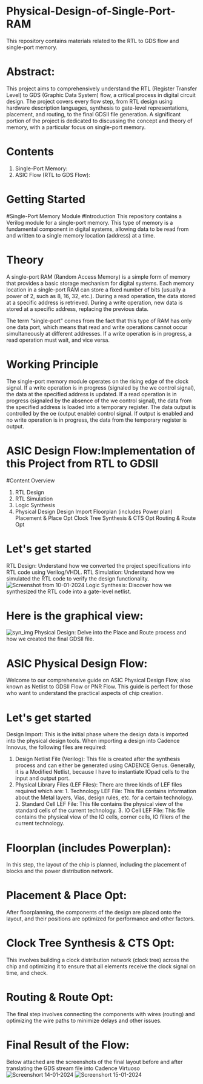 # Physical-Design-of-Single-Port-RAM
This repository contains materials related to the RTL to GDS flow and single-port memory.
# Abstract:
This project aims to comprehensively understand the RTL (Register Transfer Level) to GDS (Graphic Data System) flow, a critical process in digital circuit design. The project covers every flow step, from RTL design using hardware description languages, synthesis to gate-level representations, placement, and routing, to the final GDSII file generation. A significant portion of the project is dedicated to discussing the concept and theory of memory, with a particular focus on single-port memory.
# Contents
1. Single-Port Memory:
2. ASIC Flow (RTL to GDS Flow):

# Getting Started
#Single-Port Memory Module
#Introduction
This repository contains a Verilog module for a single-port memory. This type of memory is a fundamental component in digital systems, allowing data to be read from and written to a single memory location (address) at a time.
# Theory
A single-port RAM (Random Access Memory) is a simple form of memory that provides a basic storage mechanism for digital systems. Each memory location in a single-port RAM can store a fixed number of bits (usually a power of 2, such as 8, 16, 32, etc.). During a read operation, the data stored at a specific address is retrieved. During a write operation, new data is stored at a specific address, replacing the previous data.

The term "single-port" comes from the fact that this type of RAM has only one data port, which means that read and write operations cannot occur simultaneously at different addresses. If a write operation is in progress, a read operation must wait, and vice versa.
# Working Principle
The single-port memory module operates on the rising edge of the clock signal. If a write operation is in progress (signaled by the we control signal), the data at the specified address is updated. If a read operation is in progress (signaled by the absence of the we control signal), the data from the specified address is loaded into a temporary register.
The data output is controlled by the oe (output enable) control signal. If output is enabled and no write operation is in progress, the data from the temporary register is output.
# ASIC Design Flow:Implementation of this Project from RTL to GDSII
#Content Overview
1. RTL Design
2. RTL Simulation
3. Logic Synthesis
4. Physical Design
       Design Import
       Floorplan (includes Power plan)
       Placement & Place Opt
       Clock Tree Synthesis & CTS Opt
       Routing & Route Opt
# Let's get started
RTL Design: Understand how we converted the project specifications into RTL code using Verilog/VHDL.
RTL Simulation: Understand how we simulated the RTL code to verify the design functionality.
![Screenshot from 10-01-2024](https://github.com/user-attachments/assets/226160e7-fd16-4dac-a566-7fbc19218f56)
Logic Synthesis: Discover how we synthesized the RTL code into a gate-level netlist.

# Here is the graphical view:
![syn_img](https://github.com/user-attachments/assets/8884cf0b-8953-4613-b21b-4e2a0b206cc3)
Physical Design: Delve into the Place and Route process and how we created the final GDSII file.

# ASIC Physical Design Flow:
Welcome to our comprehensive guide on ASIC Physical Design Flow, also known as Netlist to GDSII Flow or PNR Flow. This guide is perfect for those who want to understand the practical aspects of chip creation.
# Let's get started
Design Import: This is the initial phase where the design data is imported into the physical design tools. When importing a design into Cadence Innovus, the following files are required:
1. Design Netlist File (Verilog): This file is created after the synthesis process and can either be generated using CADENCE Genus. Generally, it is a Modified Netlist, because I have to instantiate IOpad cells to the input and output port.
2. Physical Library Files (LEF Files): There are three kinds of LEF files required which are:
       1. Technology LEF File: This file contains information about the Metal layers, Vias, design rules, etc. for a certain technology.
       2. Standard Cell LEF File: This file contains the physical view of the standard cells of the current technology.
       3. IO Cell LEF File: This file contains the physical view of the IO cells, corner cells, IO fillers of the current technology.

# Floorplan (includes Powerplan): 
In this step, the layout of the chip is planned, including the placement of blocks and the power distribution network.
# Placement & Place Opt: 
After floorplanning, the components of the design are placed onto the layout, and their positions are optimized for performance and other factors.
# Clock Tree Synthesis & CTS Opt: 
This involves building a clock distribution network (clock tree) across the chip and optimizing it to ensure that all elements receive the clock signal on time, and check.
# Routing & Route Opt: 
The final step involves connecting the components with wires (routing) and optimizing the wire paths to minimize delays and other issues.

# Final Result of the Flow:
Below attached are the screenshots of the final layout before and after translating the GDS stream file into Cadence Virtuoso
![Screenshort 14-01-2024](https://github.com/user-attachments/assets/fc55efb8-58c9-4592-b79c-dee55d0fe4e4)
![Screenshort 15-01-2024](https://github.com/user-attachments/assets/842bef5f-9efc-4cd0-b978-baf4739d71be)




   





   

